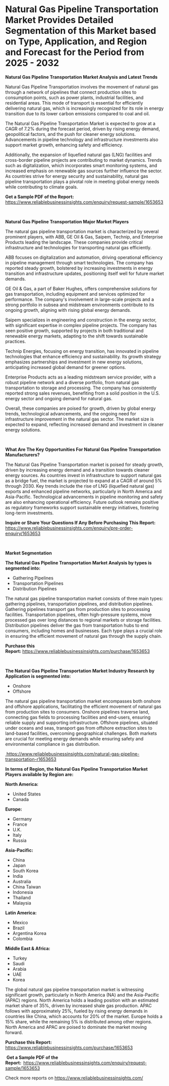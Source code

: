 <p><h1>Natural Gas Pipeline Transportation Market Provides Detailed Segmentation of this Market based on Type, Application, and Region and Forecast for the Period from 2025 - 2032</h1></p><p><strong>Natural Gas Pipeline Transportation Market Analysis and Latest Trends</strong></p>
<p><p>Natural Gas Pipeline Transportation involves the movement of natural gas through a network of pipelines that connect production sites to consumption points, such as power plants, industrial facilities, and residential areas. This mode of transport is essential for efficiently delivering natural gas, which is increasingly recognized for its role in energy transition due to its lower carbon emissions compared to coal and oil.</p><p>The Natural Gas Pipeline Transportation Market is expected to grow at a CAGR of 7.2% during the forecast period, driven by rising energy demand, geopolitical factors, and the push for cleaner energy solutions. Advancements in pipeline technology and infrastructure investments also support market growth, enhancing safety and efficiency. </p><p>Additionally, the expansion of liquefied natural gas (LNG) facilities and cross-border pipeline projects are contributing to market dynamics. Trends such as digitalization, which incorporates smart monitoring systems, and increased emphasis on renewable gas sources further influence the sector. As countries strive for energy security and sustainability, natural gas pipeline transportation plays a pivotal role in meeting global energy needs while contributing to climate goals.</p></p>
<p><strong>Get a Sample PDF of the Report:&nbsp;</strong> <a href="https://www.reliablebusinessinsights.com/enquiry/request-sample/1653653?utm_campaign=2737&utm_medium=2&utm_source=Github&utm_content=ia&utm_term=05032025&utm_id=natural-gas-pipeline-transportation">https://www.reliablebusinessinsights.com/enquiry/request-sample/1653653</a></p>
<p>&nbsp;</p>
<p><strong>Natural Gas Pipeline Transportation Major Market Players</strong></p>
<p><p>The natural gas pipeline transportation market is characterized by several prominent players, with ABB, GE Oil & Gas, Saipem, Technip, and Enterprise Products leading the landscape. These companies provide critical infrastructure and technologies for transporting natural gas efficiently.</p><p>ABB focuses on digitalization and automation, driving operational efficiency in pipeline management through smart technologies. The company has reported steady growth, bolstered by increasing investments in energy transition and infrastructure updates, positioning itself well for future market demands.</p><p>GE Oil & Gas, a part of Baker Hughes, offers comprehensive solutions for gas transportation, including equipment and services optimized for performance. The company's involvement in large-scale projects and a strong portfolio in subsea and midstream environments contribute to its ongoing growth, aligning with rising global energy demands. </p><p>Saipem specializes in engineering and construction in the energy sector, with significant expertise in complex pipeline projects. The company has seen positive growth, supported by projects in both traditional and renewable energy markets, adapting to the shift towards sustainable practices.</p><p>Technip Energies, focusing on energy transition, has innovated in pipeline technologies that enhance efficiency and sustainability. Its growth strategy emphasizes partnerships and investment in new energy solutions, anticipating increased global demand for greener options.</p><p>Enterprise Products acts as a leading midstream service provider, with a robust pipeline network and a diverse portfolio, from natural gas transportation to storage and processing. The company has consistently reported strong sales revenues, benefiting from a solid position in the U.S. energy sector and ongoing demand for natural gas.</p><p>Overall, these companies are poised for growth, driven by global energy trends, technological advancements, and the ongoing need for infrastructure improvement in the natural gas sector. The market size is expected to expand, reflecting increased demand and investment in cleaner energy solutions.</p></p>
<p>&nbsp;</p>
<p><strong>What Are The Key Opportunities For Natural Gas Pipeline Transportation Manufacturers?</strong></p>
<p><p>The Natural Gas Pipeline Transportation market is poised for steady growth, driven by increasing energy demand and a transition towards cleaner energy sources. As countries invest in infrastructure to support natural gas as a bridge fuel, the market is projected to expand at a CAGR of around 5% through 2030. Key trends include the rise of LNG (liquefied natural gas) exports and enhanced pipeline networks, particularly in North America and Asia-Pacific. Technological advancements in pipeline monitoring and safety are also enhancing operational efficiency. Future outlook remains positive as regulatory frameworks support sustainable energy initiatives, fostering long-term investments.</p></p>
<p><strong>Inquire or Share Your Questions If Any Before Purchasing This Report:</strong> <a href="https://www.reliablebusinessinsights.com/enquiry/pre-order-enquiry/1653653?utm_campaign=2737&utm_medium=2&utm_source=Github&utm_content=ia&utm_term=05032025&utm_id=natural-gas-pipeline-transportation">https://www.reliablebusinessinsights.com/enquiry/pre-order-enquiry/1653653</a></p>
<p>&nbsp;</p>
<p><strong>Market Segmentation</strong></p>
<p><strong>The Natural Gas Pipeline Transportation Market Analysis by types is segmented into:</strong></p>
<p><ul><li>Gathering Pipelines</li><li>Transportation Pipelines</li><li>Distribution Pipelines</li></ul></p>
<p><p>The natural gas pipeline transportation market consists of three main types: gathering pipelines, transportation pipelines, and distribution pipelines. Gathering pipelines transport gas from production sites to processing facilities. Transportation pipelines, often high-pressure systems, move processed gas over long distances to regional markets or storage facilities. Distribution pipelines deliver the gas from transportation hubs to end consumers, including homes and businesses. Each type plays a crucial role in ensuring the efficient movement of natural gas through the supply chain.</p></p>
<p><strong>Purchase this Report:&nbsp;</strong><a href="https://www.reliablebusinessinsights.com/purchase/1653653?utm_campaign=2737&utm_medium=2&utm_source=Github&utm_content=ia&utm_term=05032025&utm_id=natural-gas-pipeline-transportation">https://www.reliablebusinessinsights.com/purchase/1653653</a></p>
<p>&nbsp;</p>
<p><strong>The Natural Gas Pipeline Transportation Market Industry Research by Application is segmented into:</strong></p>
<p><ul><li>Onshore</li><li>Offshore</li></ul></p>
<p><p>The natural gas pipeline transportation market encompasses both onshore and offshore applications, facilitating the efficient movement of natural gas from production sites to consumers. Onshore pipelines traverse land, connecting gas fields to processing facilities and end-users, ensuring reliable supply and supporting infrastructure. Offshore pipelines, situated under oceans and seas, transport gas from offshore extraction sites to land-based facilities, overcoming geographical challenges. Both markets are crucial for meeting energy demands while ensuring safety and environmental compliance in gas distribution.</p></p>
<p><a href="https://www.reliablebusinessinsights.com/natural-gas-pipeline-transportation-r1653653?utm_campaign=2737&utm_medium=2&utm_source=Github&utm_content=ia&utm_term=05032025&utm_id=natural-gas-pipeline-transportation">&nbsp;https://www.reliablebusinessinsights.com/natural-gas-pipeline-transportation-r1653653</a></p>
<p><strong>In terms of Region, the Natural Gas Pipeline Transportation Market Players available by Region are:</strong></p>
<p>
    <p> <strong> North America: </strong>
        <ul>
            <li>United States</li>
            <li>Canada</li>
        </ul>
        </p> 
    <p> <strong> Europe: </strong>
        <ul>
            <li>Germany</li>
            <li>France</li>
            <li>U.K.</li>
            <li>Italy</li>
            <li>Russia</li>
        </ul>
        </p> 
    <p> <strong> Asia-Pacific: </strong>
        <ul>
            <li>China</li>
            <li>Japan</li>
            <li>South Korea</li>
            <li>India</li>
            <li>Australia</li>
            <li>China Taiwan</li>
            <li>Indonesia</li>
            <li>Thailand</li>
            <li>Malaysia</li>
        </ul>
        </p> 
    <p> <strong> Latin America: </strong>
        <ul>
            <li>Mexico</li>
            <li>Brazil</li>
            <li>Argentina Korea</li>
            <li>Colombia</li>
        </ul>
        </p> 
    <p> <strong> Middle East & Africa: </strong>
        <ul>
            <li>Turkey</li>
            <li>Saudi</li>
            <li>Arabia</li>
            <li>UAE</li>
            <li>Korea</li>
        </ul>
    </p>
    </p>
<p><p>The global natural gas pipeline transportation market is witnessing significant growth, particularly in North America (NA) and the Asia-Pacific (APAC) regions. North America holds a leading position with an estimated market share of 35%, driven by increased shale gas production. APAC follows with approximately 25%, fueled by rising energy demands in countries like China, which accounts for 20% of the market. Europe holds a 15% share, while the remaining 5% is distributed among other regions. North America and APAC are poised to dominate the market moving forward.</p></p>
<p><strong>Purchase this Report: </strong><a href="https://www.reliablebusinessinsights.com/purchase/1653653?utm_campaign=2737&utm_medium=2&utm_source=Github&utm_content=ia&utm_term=05032025&utm_id=natural-gas-pipeline-transportation">https://www.reliablebusinessinsights.com/purchase/1653653</a></p>
<p>&nbsp;<strong>Get a Sample PDF of the Report:&nbsp;&nbsp;</strong><a href="https://www.reliablebusinessinsights.com/enquiry/request-sample/1653653?utm_campaign=2737&utm_medium=2&utm_source=Github&utm_content=ia&utm_term=05032025&utm_id=natural-gas-pipeline-transportation">https://www.reliablebusinessinsights.com/enquiry/request-sample/1653653</a></p>
<p><strong></strong></p>
<p>Check more reports on <a href="https://www.reliablebusinessinsights.com/?utm_campaign=2737&utm_medium=2&utm_source=Github&utm_content=ia&utm_term=05032025&utm_id=natural-gas-pipeline-transportation">https://www.reliablebusinessinsights.com/</a></p>
